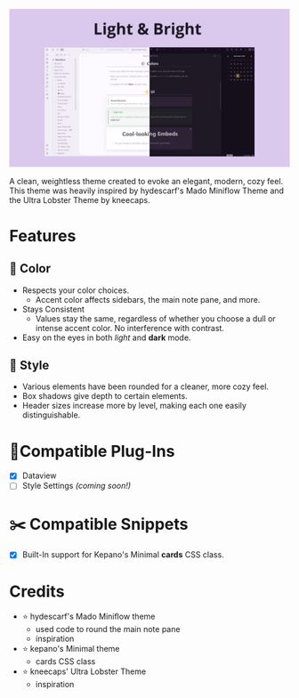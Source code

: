 ![](assets/light-and-dark.png)

A clean, weightless theme created to evoke an elegant, modern, cozy feel. This theme was heavily inspired by hydescarf's Mado Miniflow Theme and the Ultra Lobster Theme by kneecaps.
# Features

## 🎨 Color
- Respects your color choices.
  - Accent color affects sidebars, the main note pane, and more.
- Stays Consistent
  - Values stay the same, regardless of whether you choose a dull or intense accent color. No interference with contrast.
- Easy on the eyes in both *light* and **dark** mode.

## 🎩 Style
- Various elements have been rounded for a cleaner, more cozy feel.
- Box shadows give depth to certain elements.
- Header sizes increase more by level, making each one easily distinguishable.

# 🔌Compatible Plug-Ins
- [x] Dataview
- [ ] Style Settings *(coming soon!)*
# ✂️ Compatible Snippets
- [x] Built-In support for Kepano's Minimal **cards** CSS class.

# Credits
- ⭐ hydescarf's Mado Miniflow theme
  - used code to round the main note pane
  - inspiration
- ⭐ kepano's Minimal theme
  - cards CSS class
- ⭐ kneecaps' Ultra Lobster Theme
  - inspiration
